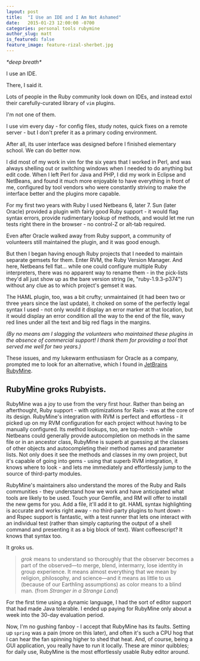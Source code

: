 ```yaml
---
layout: post
title:  "I Use an IDE and I Am Not Ashamed"
date:   2015-01-23 12:00:00 -0700
categories: personal tools rubymine
author_slug: matt
is_featured: false
feature_image: feature-rizal-sherbet.jpg
---
```



*\*deep breath\**

I use an IDE.

There, I said it.

Lots of people in the Ruby community look down on IDEs, and instead extol their carefully-curated library of `vim` plugins.

I'm not one of them.  

I use vim every day - for config files, study notes, quick fixes on a remote server - but I don't prefer it as a primary coding environment.  

After all, its user interface was designed before I finished elementary school.  We can do better now.

I did most of my work in vim for the six years that I worked in Perl, and was always shelling out or switching windows when I needed to do anything but edit code.  When I left Perl for Java and PHP, I did my work in Eclipse and NetBeans, and found it much more enjoyable to have everything in front of me, configured by tool vendors who were constantly striving to make the interface better and the plugins more capable.

For my first two years with Ruby I used Netbeans 6, later 7.  Sun (later Oracle) provided a plugin with fairly good Ruby support - it would flag syntax errors, provide rudimentary lookup of methods, and would let me run tests right there in the browser - no control-Z or alt-tab required.

Even after Oracle walked away from Ruby support, a community of volunteers still maintained the plugin, and it was good enough.

But then I began having enough Ruby projects that I needed to maintain separate gemsets for them.  Enter RVM, the Ruby Version Manager.  And here, Netbeans fell flat... while one could configure multiple Ruby interpreters, there was no apparent way to rename them - in the pick-lists they'd all just show up as the bare version string (ie, "ruby-1.9.3-p374") without any clue as to which project's gemset it was.  

The HAML plugin, too, was a bit crufty; unmaintained (it had been two or three years since the last update), it choked on some of the perfectly legal syntax I used - not only would it display an error marker at that location, but it would display an error condition all the way to the end of the file, wavy red lines under all the text and big red flags in the margins.

*(By no means am I slagging the volunteers who maintained these plugins in the absence of commercial support!  I thank them for providing a tool that served me well for two years.)*

These issues, and my lukewarm enthusiasm for Oracle as a company, prompted me to look for an alternative, which I found in [JetBrains RubyMine](https://www.jetbrains.com/ruby/).

## RubyMine groks Rubyists.

RubyMine was a joy to use from the very first hour.  Rather than being an afterthought, Ruby support - with optimizations for Rails - was at the core of its design.  RubyMine's integration with RVM is perfect and effortless - it picked up on my RVM configuration for each project without having to be manually configured.  Its method lookups, too, are top-notch - while Netbeans could generally provide autocompletion on methods in the same file or in an ancestor class, RubyMine is superb at guessing at the classes of other objects and autocompleting their method names and parameter lists.  Not only does it see the methods and classes in my own project, but it's capable of going into gems - using that superb RVM integration, it knows where to look - and lets me immediately and effortlessly jump to the source of third-party modules.

RubyMine's maintainers also understand the mores of the Ruby and Rails communities - they understand how we work and have anticipated what tools are likely to be used.  Touch your Gemfile, and RM will offer to install the new gems for you.  Add a file, it'll add it to git.  HAML syntax highlighting is accurate and works right away - no third-party plugins to hunt down - and Rspec support is fantastic, with a test runner that lets one interact with an individual test (rather than simply capturing the output of a shell command and presenting it as a big block of text).  Want coffeescript?  It knows that syntax too.

It groks us.

>*grok* means to understand so thoroughly that the observer becomes a part of the observed—to merge, blend, intermarry, lose identity in group experience. It means almost everything that we mean by religion, philosophy, and science—and it means as little to us (because of our Earthling assumptions) as color means to a blind man.
(from *Stranger in a Strange Land*)

For the first time using a dynamic language, I had the sort of editor support that had made Java tolerable. I ended up paying for RubyMine only about a week into the 30-day evaluation period.  

Now, I'm no gushing fanboy - I accept that RubyMine has its faults. Setting up `spring` was a pain (more on this later), and often it's such a CPU hog that I can hear the fan spinning higher to shed that heat.  And, of course, being a GUI application, you really have to run it locally. These are minor quibbles; for daily use, RubyMine is the most effortlessly usable Ruby editor around.

